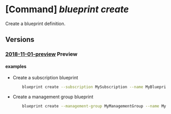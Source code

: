 # [Command] _blueprint create_

Create a blueprint definition.

## Versions

### [2018-11-01-preview](/Resources/mgmt-plane/L3tyZXNvdXJjZXNjb3BlfS9wcm92aWRlcnMvbWljcm9zb2Z0LmJsdWVwcmludC9ibHVlcHJpbnRzL3t9/2018-11-01-preview.xml) **Preview**

<!-- mgmt-plane /{resourcescope}/providers/microsoft.blueprint/blueprints/{} 2018-11-01-preview -->

#### examples

- Create a subscription blueprint
    ```bash
        blueprint create --subscription MySubscription --name MyBlueprint --description "blueprint contains all artifacts" --target-scope subscription
    ```

- Create a management group blueprint
    ```bash
        blueprint create --management-group MyManagementGroup --name MyBlueprint --description "blueprint contains all artifact" --target-scope subscription
    ```
